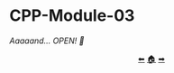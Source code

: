 # CPP-Module-03

*Aaaaand... OPEN! 👵*

<p align="center">
  <a href="https://github.com/madebypixel02/CPP-Module-02">&#11013;</a>
  <a href="https://github.com/madebypixel02/CPP-Modules">&#127968;</a>
  <a href="https://github.com/madebypixel02/CPP-Module-04">&#10145;</a>
</p>
